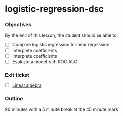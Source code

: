 # logistic-regression-dsc

### Objectives
By the end of this lesson, the student should be able to:

  * [ ] Compare logistic regression to linear regression
  * [ ] Interprete coefficients
  * [ ] Interprete coefficients
  * [ ] Evaluate a model with ROC AUC

### Exit ticket
* [ ] [Linear algebra](https://forms.gle/tAj9dE3Lj1soew6R6)

### Outline

90 minutes with a 5 minute break at the 45 minute mark
